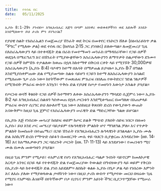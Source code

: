 ```yaml
---
title:  የተስፋ በር
date:   05/11/2025
---
```


`ኢያሱ 8:1-29ን ያንብቡ። እግዚአብሔር እጅግ በጣም አስነዋሪ ውድቀቶቻችንን ወደ እድሎች እንዴት እንደሚለውጥ ይህ ታሪክ ምን ይነግረናል?`

የያህዌ ስልት የእስራኤልን የመጀመሪያ ሽንፈት ወደ ትርፍ በመቀየር የአኮርን ሸለቆ (በዕብራይስጥ ቃል “ችግር” የሚለው ቃል) ወደ ተስፋ በር (ከሆሴዕ 2፡15 ጋር ያነፃፅሩ) ይለውጣል። ለመጀመሪያ ጊዜ በእስራኤላውያን ላይ በተቀዳጁት ድል በራስ የመተማመን መንፈስ በማዳበራቸው፣ የጋይ ሰዎች ወደኋላ በማፈግፈግ እና በሽንፈት የሚያውቋቸውን እስራኤላውያንን ለማጥቃት ስልታቸውን ደገሙ። የጋይ ሰዎች ከምሽጉ ተታልለው ከወጡ በኋላ ከከተማዋ በቅርብ ርቀት ላይ የሚገኙት 30,000ዎቹ እስራኤላውያን (ኢያሱ 8:4) ባዶዋን ከተማ በእሳት በማቃጠል ይያዛሉ። ኢያሱ 8፡7 በግልፅ እንደሚያስቀምጠው ድል የሚያመጣው ስልቱ ሳይሆን የጋይን ከተማ ለእስራኤላውያን አሳልፎ የሚሰጠው ጌታ ራሱ ነው። ከየትኛውም የመጽሐፍ ምእራፍ በበለጠ የውትድርና ገድል ገፅታዎች በሚገኑበት ምዕራፍ ውስጥ እንኳን፣ ጥቅሱ ድል የያህዌ ስጦታ የመሆኑን እውነታ አጉልቶ ያሳያል።

የጦርነቱ ወሳኝ ቅፅበት የጋይ ሰዎች ከተማዋን ለቀው እስራኤላውያንን ማሳደድ ሲጀምሩ ነው። ኢያሱ 8፡2 ላይ እግዚአብሔር ስልቱን ካስቀመጠ በኋላ ጦርነቱን እንደሚቆጣጠር በመግለጽ በአጠቃላይ ምዕራፍ ውስጥ ሲናገር ይህ ለሁለተኛ ጊዜ ነው። እስከዚህ ቅጽበት ድረስ የውጊያውን ውጤት አናውቅም። ከዚህ ጊዜ ጀምሮ የእስራኤላውያን ሠራዊት ድል ማድረጋቸው ግልጽ ይሆናል።

በኢያሱ እጅ የነበረው መሳሪያ ከሰይፍ ወይም ከጦር ይልቅ ማጭድ ያለበት ሰይፍ ነበር። በዘመነ ኢያሱ፣ ይህ እንደ ጦር መሣሪያ ባይታይም የሉዓላዊነት ምልክት ሆኖ ማገለግል ቻለ። እና የጥቃት ምልክት ከመስጠት በተጨማሪ፣ በጋይ ሽንፈት የእግዚአብሔርን ሉዓላዊነት ይገልጻል። ኢያሱ ሙሉ ድል እስኪገኝ ድረስ የማጭድ ሰይፉን በመዘርጋት ሙሴ ቀይ ባህርን ሲያቋርጡ እንዳደረገው (ዘፀ. 14፡16) እና ከአማሌቃውያን ጋር ባደረጉት ጦርነት (ዘጸ. 17፡ 11-13) ላይ እንደሆነው፣ የመሪነቱን ሚና ሙሉ በሙሉ መወጣቱን ያሳያል።

በዚህ ጊዜ ምንም የሚታይ፣ ተአምራዊ የሆነ የእግዚአብሔር ጣልቃ ገብነት ባይኖርም ከመለኮታዊ እርዳታ አንፃር በጋይ ላይ የተቀዳጁት ድል የመጀመሪያው ትውልድ በግብፃውያን ላይ ወይም የቅርቡ በኢያሪኮ ላይ ከተቀዳጁት ድል ያነሰ አይደለም። ለስኬት ቁልፉ ኢያሱ በጌታ ቃል ላይ የነበረው እምነት እና ለእሱ ያለው የማያወላውል ታዛዥነት ነው። በዚህ ታሪክ ውስጥ የሚታየው መርህ በዛሬው ጊዜ የሚኖሩ የአምላክ ሕዝቦች በየትኛውም ቦታ ቢኖሩና ምንም አይነት ችግር ቢያጋጥሟቸው የሚሠራ ነው።
